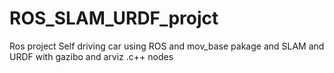 # ROS_SLAM_URDF_projct
Ros project Self driving car using ROS and mov_base pakage and SLAM and URDF with gazibo and arviz .c++ nodes
